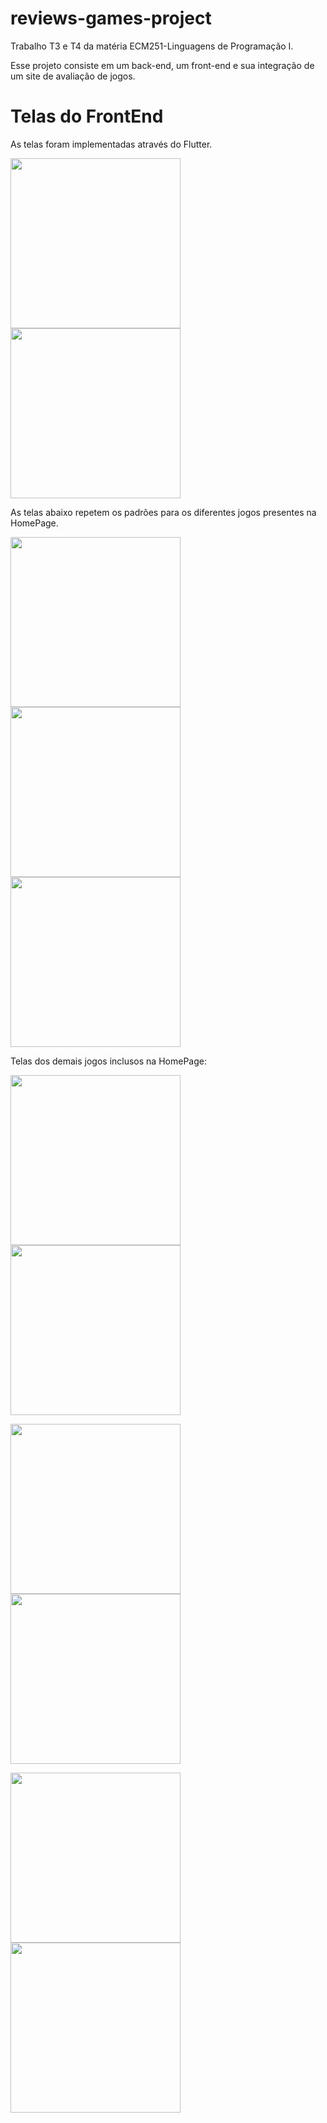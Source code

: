 # reviews-games-project
Trabalho T3 e T4 da matéria ECM251-Linguagens de Programação I.

Esse projeto consiste em um back-end, um front-end e sua integração de um site de avaliação de jogos.


# Telas do FrontEnd
As telas foram implementadas através do Flutter.

<p float="center">
  <img src="https://github.com/IgorCoura/reviews-games-project/blob/kubotafront/img/Tela1.png" width="272" />
  <img src="https://github.com/IgorCoura/reviews-games-project/blob/kubotafront/img/Tela2.png" width="272" />
</p>

As telas abaixo repetem os padrões para os diferentes jogos presentes na HomePage.
<p float="center">
  <img src="https://github.com/IgorCoura/reviews-games-project/blob/kubotafront/img/Tela3.png" width="272" />
  <img src="https://github.com/IgorCoura/reviews-games-project/blob/kubotafront/img/Tela4.png" width="272" />
  <img src="https://github.com/IgorCoura/reviews-games-project/blob/kubotafront/img/Tela5.png" width="272" /> 
</p>

Telas dos demais jogos inclusos na HomePage:
<p float="center">
  <img src="https://github.com/IgorCoura/reviews-games-project/blob/kubotafront/img/Tela6.png" width="272" />
  <img src="https://github.com/IgorCoura/reviews-games-project/blob/kubotafront/img/Tela7.png" width="272" />
</p>

<p float="center">
  <img src="https://github.com/IgorCoura/reviews-games-project/blob/kubotafront/img/Tela8.png" width="272" />
  <img src="https://github.com/IgorCoura/reviews-games-project/blob/kubotafront/img/Tela9.png" width="272" />
</p>

<p float="center">
  <img src="https://github.com/IgorCoura/reviews-games-project/blob/kubotafront/img/Tela10.png" width="272" />
  <img src="https://github.com/IgorCoura/reviews-games-project/blob/kubotafront/img/Tela11.png" width="272" />
</p>
